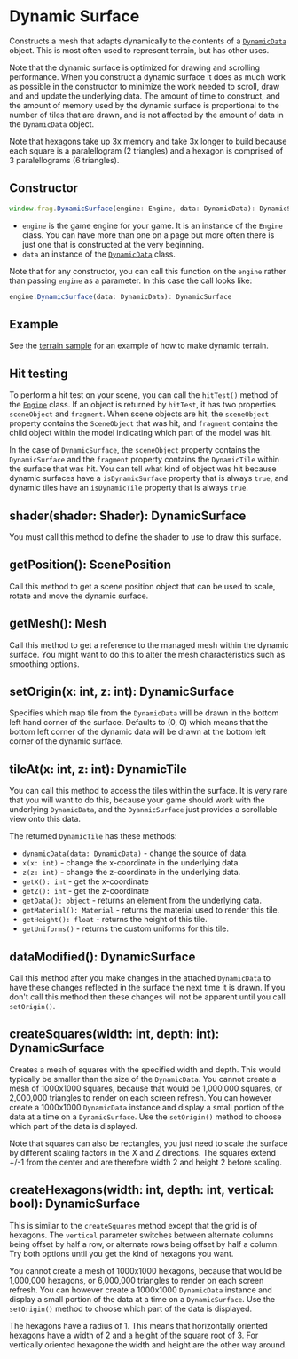 # Dynamic Surface

Constructs a mesh that adapts dynamically to the contents of a [`DynamicData`](dynamic-data.md) 
object. This is most often used to represent terrain, but has other uses.

Note that the dynamic surface is optimized for drawing and scrolling performance. When you
construct a dynamic surface it does as much work as possible in the constructor to minimize
the work needed to scroll, draw and and update the underlying data. The amount of time to
construct, and the amount of memory used by the dynamic surface is proportional to the number
of tiles that are drawn, and is not affected by the amount of data in the `DynamicData` object.

Note that hexagons take up 3x memory and take 3x longer to build because each square is a
paralellogram (2 triangles) and a hexagon is comprised of 3 paralellograms (6 triangles).

## Constructor
```javascript
window.frag.DynamicSurface(engine: Engine, data: DynamicData): DynamicSurface
```

* `engine` is the game engine for your game. It is an instance of the `Engine` class. You can 
  have more than one on a page but more often there is just one that is constructed at the 
  very beginning.
* `data` an instance of the [`DynamicData`](dynamic-data.md) class.

Note that for any constructor, you can call this function on the `engine` rather than passing
`engine` as a parameter. In this case the call looks like:

```javascript
engine.DynamicSurface(data: DynamicData): DynamicSurface
```
## Example
See the [terrain sample](../../samples/terrain.html) for an example of how to make dynamic terrain.

## Hit testing
To perform a hit test on your scene, you can call the `hitTest()` method of the [`Engine`](engine.md) 
class. If an object is returned by `hitTest`, it has two properties `sceneObject` and `fragment`. When
scene objects are hit, the `sceneObject` property contains the `SceneObject` that was hit, and
`fragment` contains the child object within the model indicating which part of the model was hit.

In the case of `DynamicSurface`, the `sceneObject` property contains the `DynamicSurface` and 
the `fragment` property contains the `DynamicTile` within the surface that was hit. You can tell
what kind of object was hit because dynamic surfaces have a `isDynamicSurface` property that is
always `true`, and dynamic tiles have an `isDynamicTile` property that is always `true`.

## shader(shader: Shader): DynamicSurface
You must call this method to define the shader to use to draw this surface.

## getPosition(): ScenePosition
Call this method to get a scene position object that can be used to scale, rotate and move
the dynamic surface.

## getMesh(): Mesh
Call this method to get a reference to the managed mesh within the dynamic surface. You might
want to do this to alter the mesh characteristics such as smoothing options.

## setOrigin(x: int, z: int): DynamicSurface
Specifies which map tile from the `DynamicData` will be drawn in the bottom left hand corner
of the surface. Defaults to (0, 0) which means that the bottom left corner of the dynamic data
will be drawn at the bottom left corner of the dynamic surface.

## tileAt(x: int, z: int): DynamicTile
You can call this method to access the tiles within the surface. It is very rare that you will want
to do this, because your game should work with the underlying `DynamicData`, and the `DyanmicSurface`
just provides a scrollable view onto this data.

The returned `DynamicTile` has these methods:
* `dynamicData(data: DynamicData)` - change the source of data.
* `x(x: int)` - change the x-coordinate in the underlying data.
* `z(z: int)` - change the z-coordinate in the underlying data.
* `getX(): int` - get the x-coordinate
* `getZ(): int` - get the z-coordinate
* `getData(): object` - returns an element from the  underlying data.
* `getMaterial(): Material` - returns the material used to render this tile.
* `getHeight(): float` - returns the height of this tile.
* `getUniforms()` - returns the custom uniforms for this tile.

## dataModified(): DynamicSurface
Call this method after you make changes in the attached `DynamicData` to have these changes 
reflected in the surface the next time it is drawn. If you don't call this method then these changes
will not be apparent until you call `setOrigin()`.

## createSquares(width: int, depth: int): DynamicSurface
Creates a mesh of squares with the specified width and depth. This would typically be smaller
than the size of the `DynamicData`. You cannot create a mesh of 1000x1000 squares, because
that would be 1,000,000 squares, or 2,000,000 triangles to render on each screen refresh. You can
however create a 1000x1000 `DynamicData` instance and display a small portion of the data at a time
on a `DynamicSurface`. Use the `setOrigin()` method to choose which part of the data is displayed.

Note that squares can also be rectangles, you just need to scale the surface by different scaling
factors in the X and Z directions. The squares extend +/-1 from the center and are therefore width
2 and height 2 before scaling.

## createHexagons(width: int, depth: int, vertical: bool): DynamicSurface
This is similar to the `createSquares` method except that the grid is of hexagons. The `vertical`
parameter switches between alternate columns being offset by half a row, or alternate rows being
offset by half a column. Try both options until you get the kind of hexagons you want.

You cannot create a mesh of 1000x1000 hexagons, because that would be 1,000,000 hexagons, or 6,000,000 triangles to render on each screen refresh. You can however create a 1000x1000 `DynamicData` instance
and display a small portion of the data at a time on a `DynamicSurface`. Use the `setOrigin()` method
to choose which part of the data is displayed.

The hexagons have a radius of 1. This means that horizontally oriented hexagons have a width of 2 and
a height of the square root of 3. For vertically oriented hexagone the width and height are the
other way around.